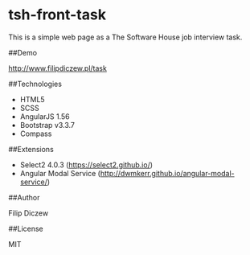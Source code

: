 # tsh-front-task

This is a simple web page as a The Software House job interview task.

##Demo

http://www.filipdiczew.pl/task

##Technologies

- HTML5
- SCSS
- AngularJS 1.56
- Bootstrap v3.3.7
- Compass

##Extensions

- Select2 4.0.3  (https://select2.github.io/)
- Angular Modal Service (http://dwmkerr.github.io/angular-modal-service/)

##Author

Filip Diczew

##License

MIT